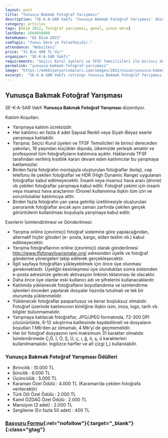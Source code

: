 ```yaml
---
layout: post
title: "Yunusça Bakmak Fotoğraf Yarışması"
description: "SE-K-A-SAR Vakfı 'Yunusça Bakmak Fotoğraf Yarışması' düzenliyor."
category: articles
tags: [ekim 2022, fotoğraf yarışması, genel, yunus emre]
lastDate: 1664658000
dateHuman: "02 Ekim 2022"
comTopic: "Yunus Emre ve Felsefesidir."
attendance: "Websitesi"
price: "31 Bin 400 TL'dir"
organizer: "SE-K-A-SAR Vakfı"
requirements: "Seçici Kurul üyeleri ve TFSF Temsilcileri ile birinci dereceden yakınları, 18 yaşından küçükler dışında, ülkemizde yerleşik amatör ve profesyonel tüm fotoğrafçıların katılımına açıktır."
permalink: "yunusca-bakmak-fotograf-yarismasi"
image: "https://edebiyatyarismalari.com/images/2022/nisan/yunusca-bakmak-fotograf-yarismasi.jpg"
excerpt:  "SE-K-A-SAR Vakfı <strong> Yunusça Bakmak Fotoğraf Yarışması </strong> düzenliyor."
---
```


## Yunusça Bakmak Fotoğraf Yarışması
SE-K-A-SAR Vakfı **Yunusça Bakmak Fotoğraf Yarışması** düzenliyor.

Katılım Koşulları:
- Yarışmaya katılım ücretsizdir.
- Her katılımcı en fazla 4 adet Sayısal Renkli veya Siyah-Beyaz eserle yarışmaya
katılabilir.
- Yarışma; Seçici Kurul üyeleri ve TFSF Temsilcileri ile birinci dereceden yakınları, 18 yaşından küçükler dışında, ülkemizde yerleşik amatör ve profesyonel tüm fotoğrafçıların katılımına açıktır. Haklarında TFSF tarafından verilmiş kısıtlılık kararı devam eden katılımcılar bu yarışmaya katılamazlar.
- Birden fazla fotoğrafın montajıyla oluşturulan fotoğraflar (kolaj), cep telefonu ile çekilen fotoğraflar ve HDR (High Dynamic Range) uygulanan fotoğraflar kabul edilmeyecektir. İnsanlı veya insansız hava aracı (drone) vb çekilen fotoğraflar yarışmaya kabul edilir. Fotoğraf çekimi için insanlı veya insansız hava araçlarının (Drone) kullanımına ilişkin tüm izin ve sorumluluklar katılımcıya aittir.
- Birden fazla fotoğrafın yan yana getirilip üretilmesiyle oluşturulan panoramik fotoğraflar ancak aynı zaman zarfında çekilen gerçek görüntülerin kullanılması koşuluyla yarışmaya kabul edilir.


Eserlerin İsimlendirilmesi ve Gönderilmesi:
- Yarışma online (çevrimiçi) fotoğraf sistemine göre yapılacağından, alternatif hiçbir gönderi (e- posta, kargo, elden teslim vb.) kabul edilmeyecektir.
- Yarışma fotoğraflarının online (çevrimiçi) olarak gönderilmesi http://www.tfsfonayliyarismalar.org/ adresinden üyelik ve fotoğraf gönderme yönergeleri takip edilerek gerçekleşecektir.
- İlgili sayfaya fotoğrafları yükleyebilmek için önce üye olunması gerekmektedir. Üyeliğin kesinleşmesi üye olunduktan sonra sistemden e-posta adresinize gelecek aktivasyon linkinin tıklanması ile olacaktır.
- Daha önce üye olanlar eski kullanıcı adı ve şifrelerini kullanacaklardır.
- Katılımda yüklenecek fotoğrafların boyutlandırma ve isimlendirme işlemleri önceden yapılarak dosyalar hazırda tutulmalı ve tek bir oturumda yüklenmelidir.
- Yüklenecek fotoğraflar paspartusuz ve kenar boşluksuz olmalıdır. Fotoğraf üzerinde katılımcının kimliğine ilişkin isim, imza, logo, tarih vb. bilgiler bulunmamalıdır.
- Yarışmaya katılacak fotoğraflar, JPG/JPEG formatında, 72-300 DPI çözünürlükte, 8-12 sıkıştırma kalitesinde kaydedilmeli ve dosyaların boyutları 1 Mb'den az olmamalı, 4 Mb’yi de geçmemelidir.
- Her bir fotoğraf dosyasının ismi maksimum 31 karakter olmalıdır. İsimlendirmede Ç,Ğ, İ, Ö, Ş, Ü, ç, ı, ğ, ö, ş, ü karakterleri kullanılmamalıdır. İngilizce harfler ve alt çizgi (_) kullanılabilir.


### Yunusça Bakmak Fotoğraf Yarışması Ödülleri
- Birincilik : 10.000 TL
- İkincilik : 6.000 TL
- Üçüncülük : 5.000 TL
- Karaman Özel Ödülü : 4.000 TL (Karaman’da çekilen fotoğrafa verilecektir)
- Türk Dili Özel Ödülü : 2.000 TL
- Kamil ÖZDAĞ Özel Ödülü : 2.000 TL
- Mansiyon (2 adet) : 2.000 TL
- Sergileme (En fazla 50 adet) : 400 TL


### [Başvuru Formu](http://www.tfsfonayliyarismalar.org/?ref=edebiyatyarismalari.com){:rel="nofollow"}{:target="_blank"}{:class="gtag"}


